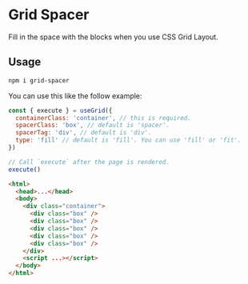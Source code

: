 # Grid Spacer

Fill in the space with the blocks when you use CSS Grid Layout.

## Usage

```bash
npm i grid-spacer
```

You can use this like the follow example:

```javascript
const { execute } = useGrid({
  containerClass: 'container', // this is required.
  spacerClass: 'box', // default is 'spacer'.
  spacerTag: 'div', // default is 'div'.
  type: 'fill' // default is 'fill'. You can use 'fill' or 'fit'.
})

// Call `execute` after the page is rendered. 
execute()
```

```html
<html>
  <head>...</head>
  <body>
    <div class="container">
      <div class="box" />
      <div class="box" />
      <div class="box" />
      <div class="box" />
      <div class="box" />
    </div>
    <script ...></script>
  </body>
</html>

```